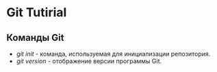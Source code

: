 # **Git Tutirial**

## **Команды Git**

* *git init* - команда, используемая для инициализации репозитория.
* *git version* - отображение версии программы Git.

